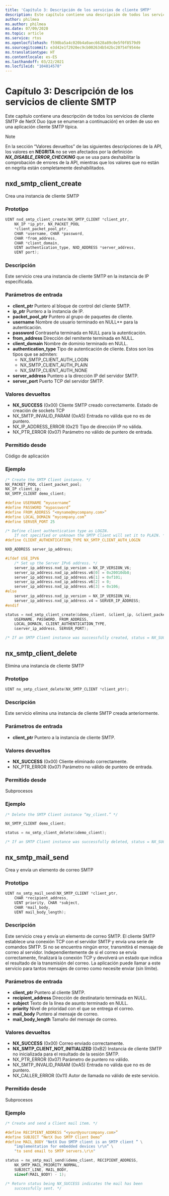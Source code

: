 ```yaml
---
title: 'Capítulo 3: Descripción de los servicios de cliente SMTP'
description: Este capítulo contiene una descripción de todos los servicios de cliente SMTP de NetX Duo (que se enumeran a continuación) en orden de uso en una aplicación cliente SMTP típica.
author: philmea
ms.author: philmea
ms.date: 07/09/2020
ms.topic: article
ms.service: rtos
ms.openlocfilehash: f590ba5a4c020b4a0aec6628a89c0e5f0f8579d9
ms.sourcegitcommit: e3d42e1f2920ec9cb002634b542bc20754f9544e
ms.translationtype: HT
ms.contentlocale: es-ES
ms.lasthandoff: 03/22/2021
ms.locfileid: "104814578"
---
```

# <a name="chapter-3---client-description-of-smtp-client-services"></a>Capítulo 3: Descripción de los servicios de cliente SMTP

Este capítulo contiene una descripción de todos los servicios de cliente SMTP de NetX Duo (que se enumeran a continuación) en orden de uso en una aplicación cliente SMTP típica.

> [!NOTE]
> En la sección “Valores devueltos” de las siguientes descripciones de la API, los valores en **NEGRITA** no se ven afectados por la definición **_NX_DISABLE_ERROR_CHECKING_** que se usa para deshabilitar la comprobación de errores de la API, mientras que los valores que no están en negrita están completamente deshabilitados.

## <a name="nxd_smtp_client_create"></a>nxd_smtp_client_create

Crea una instancia de cliente SMTP

### <a name="prototype"></a>Prototipo

```C
UINT nxd_smtp_client_create(NX_SMTP_CLIENT *client_ptr,
    NX_IP *ip_ptr, NX_PACKET_POOL
    *client_packet_pool_ptr,
    CHAR *username, CHAR *password,
    CHAR *from_address,
    CHAR *client_domain,
    UINT authentication_type, NXD_ADDRESS *server_address,
    UINT port);
```

### <a name="description"></a>Descripción

Este servicio crea una instancia de cliente SMTP en la instancia de IP especificada.

### <a name="input-parameters"></a>Parámetros de entrada

- **client_ptr** Puntero al bloque de control del cliente SMTP.
- **ip_ptr** Puntero a la instancia de IP.
- **packet_pool_ptr** Puntero al grupo de paquetes de cliente.
- **username** Nombre de usuario terminado en NULL** para la autenticación.
- **password** Contraseña terminada en NULL para la autenticación.
- **from_address** Dirección del remitente terminada en NULL.
- **client_domain** Nombre de dominio terminado en NULL.
- **authentication_type** Tipo de autenticación de cliente. Estos son los tipos que se admiten:
  - NX_SMTP_CLIENT_AUTH_LOGIN
  - NX_SMTP_CLIENT_AUTH_PLAIN
  - NX_SMTP_CLIENT_AUTH_NONE
- **server_address** Puntero a la dirección IP del servidor SMTP.
- **server_port** Puerto TCP del servidor SMTP.

### <a name="return-values"></a>Valores devueltos

- **NX_SUCCESS** (0x00) Cliente SMTP creado correctamente. Estado de creación de sockets TCP
- NX_SMTP_INVALID_PARAM (0xA5) Entrada no válida que no es de puntero.
- NX_IP_ADDRESS_ERROR (0x21) Tipo de dirección IP no válida.
- NX_PTR_ERROR (0x07) Parámetro no válido de puntero de entrada.

### <a name="allowed-from"></a>Permitido desde

Código de aplicación

### <a name="example"></a>Ejemplo

```C
/* Create the SMTP Client instance. */
NX_PACKET_POOL client_packet_pool;
NX_IP client_ip;
NX_SMTP_CLIENT demo_client;

#define USERNAME “myusername”
#define PASSWORD “mypassword”
#define FROM_ADDRESS “<myname@mycompany.com>”
#define LOCAL_DOMAIN “mycompany.com”
#define SERVER_PORT 25

/* Define client authentication type as LOGIN. 
    If not specified or unknown the SMTP Client will set it to PLAIN. */
#define CLIENT_AUTHENTICATION_TYPE NX_SMTP_CLIENT_AUTH_LOGIN

NXD_ADDRESS server_ip_address;

#ifdef USE_IPV6
    /* Set up the Server IPv6 address. */
    server_ip_address.nxd_ip_version = NX_IP_VERSION_V6;
    server_ip_address.nxd_ip_address.v6[0] = 0x20010db8;
    server_ip_address.nxd_ip_address.v6[1] = 0xf101;
    server_ip_address.nxd_ip_address.v6[2] = 0;
    server_ip_address.nxd_ip_address.v6[3] = 0x106;
#else
    server_ip_address.nxd_ip_version = NX_IP_VERSION_V4;
    server_ip_address.nxd_ip_address.v4 = SERVER_IP_ADDRESS;
#endif

status = nxd_smtp_client_create(&demo_client, &client_ip, &client_packet_pool,
    USERNAME, PASSWORD, FROM_ADDRESS,
    LOCAL_DOMAIN, CLIENT_AUTHENTICATION_TYPE,
    &server_ip_address, SERVER_PORT);

/* If an SMTP Client instance was successfully created, status = NX_SUCCESS. */
```

## <a name="nx_smtp_client_delete"></a>nx_smtp_client_delete

Elimina una instancia de cliente SMTP

### <a name="prototype"></a>Prototipo

```C
UINT nx_smtp_client_delete(NX_SMTP_CLIENT *client_ptr);
```

### <a name="description"></a>Descripción

Este servicio elimina una instancia de cliente SMTP creada anteriormente.

### <a name="input-parameters"></a>Parámetros de entrada

- **client_ptr** Puntero a la instancia de cliente SMTP.

### <a name="return-values"></a>Valores devueltos

- **NX_SUCCESS** (0x00) Cliente eliminado correctamente.
- NX_PTR_ERROR (0x07) Parámetro no válido de puntero de entrada.

### <a name="allowed-from"></a>Permitido desde

Subprocesos

### <a name="example"></a>Ejemplo

```C
/* Delete the SMTP Client instance “my_client.” */

NX_SMTP_CLIENT demo_client;

status = nx_smtp_client_delete(&demo_client);

/* If an SMTP Client instance was successfully deleted, status = NX_SUCCESS. */
```

## <a name="nx_smtp_mail_send"></a>nx_smtp_mail_send

Crea y envía un elemento de correo SMTP

### <a name="prototype"></a>Prototipo

```C
UINT nx_smtp_mail_send(NX_SMTP_CLIENT *client_ptr,
    CHAR *recipient_address,
    UINT priority, CHAR *subject,
    CHAR *mail_body,
    UINT mail_body_length);
```

### <a name="description"></a>Descripción

Este servicio crea y envía un elemento de correo SMTP. El cliente SMTP establece una conexión TCP con el servidor SMTP y envía una serie de comandos SMTP. Si no se encuentra ningún error, transmitirá el mensaje de correo al servidor. Independientemente de si el correo se envía correctamente, finalizará la conexión TCP y devolverá un estado que indica el resultado de la transmisión del correo. La aplicación puede llamar a este servicio para tantos mensajes de correo como necesite enviar (sin límite).

### <a name="input-parameters"></a>Parámetros de entrada

- **client_ptr** Puntero al cliente SMTP.
- **recipient_address** Dirección de destinatario terminada en NULL.
- **subject** Texto de la línea de asunto terminado en NULL.
- **priority** Nivel de prioridad con el que se entrega el correo.
- **mail_body** Puntero al mensaje de correo.
- **mail_body_length** Tamaño del mensaje de correo.

### <a name="return-values"></a>Valores devueltos

- **NX_SUCCESS** (0x00) Correo enviado correctamente.
- **NX_SMTP_CLIENT_NOT_INITIALIZED** (0xB2) Instancia de cliente SMTP no inicializada para el resultado de la sesión SMTP.
- NX_PTR_ERROR (0x07) Parámetro de puntero no válido.
- NX_SMTP_INVALID_PARAM (0xA5) Entrada no válida que no es de puntero.
- NX_CALLER_ERROR (0x11) Autor de llamada no válido de este servicio.

### <a name="allowed-from"></a>Permitido desde

Subprocesos

### <a name="example"></a>Ejemplo

```C
/* Create and send a Client mail item. */

#define RECIPIENT_ADDRESS “<your@yourcompany.com>”
#define SUBJECT “NetX Duo SMTP Client Demo”
#define MAIL_BODY "NetX Duo SMTP client is an SMTP client ” \
    “implementation for embedded devices \r\n” \
    "to send email to SMTP servers.\r\n"

status = nx_smtp_mail_send(&demo_client, RECIPIENT_ADDRESS,
    NX_SMTP_MAIL_PRIORITY_NORMAL,
    SUBJECT_LINE, MAIL_BODY,
    sizeof(MAIL_BODY) - 1);

/* Return status being NX_SUCCESS indicates the mail has been
    successfully sent. */
```
